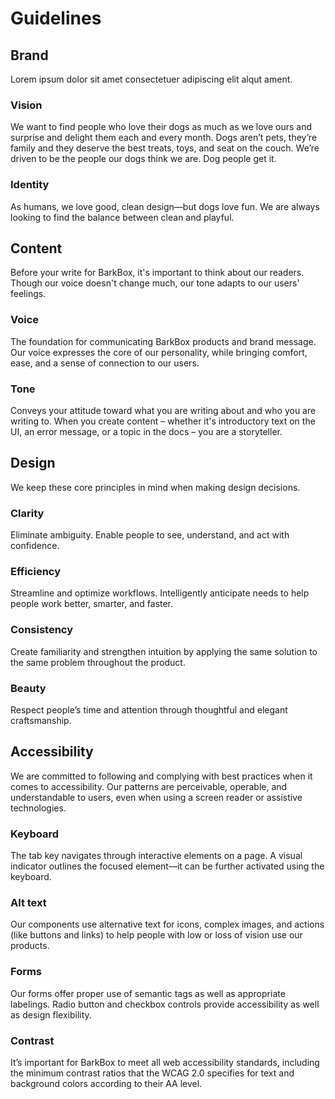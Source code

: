 # Guidelines
    
## Brand
Lorem ipsum dolor sit amet consectetuer adipiscing elit alqut ament.

### Vision
We want to find people who love their dogs as much as we love ours
and surprise and delight them each and every month. Dogs aren’t pets,
they’re family and they deserve the best treats, toys, and seat on the couch.
We’re driven to be the people our dogs think we are. Dog people get it.
      
### Identity
As humans, we love good, clean design—but dogs love fun.
We are always looking to find the balance between clean and playful.


## Content
Before your write for BarkBox, it's important to think about our readers.
Though our voice doesn't change much, our tone adapts to our users' feelings.

### Voice
The foundation for communicating BarkBox products and brand message.
Our voice expresses the core of our personality, while bringing comfort,
ease, and a sense of connection to our users.

### Tone
Conveys your attitude toward what you are writing about and who you
are writing to. When you create content – whether it's introductory
text on the UI, an error message, or a topic in the docs – you are a storyteller.


## Design
We keep these core principles in mind when making design decisions.

### Clarity
Eliminate ambiguity. Enable people to see, understand, and act with confidence.

### Efficiency
Streamline and optimize workflows.
Intelligently anticipate needs to help people work better, smarter, and faster.

### Consistency
Create familiarity and strengthen intuition by applying the same solution to the same problem throughout the product.

### Beauty
Respect people’s time and attention through thoughtful and elegant craftsmanship.


## Accessibility
We are committed to following and complying with best practices when it comes to accessibility.
Our patterns are perceivable, operable, and understandable to users, even when using a screen reader or assistive technologies.

### Keyboard
The tab key navigates through interactive elements on a page.
A visual indicator outlines the focused element—it can be further activated using the keyboard.

### Alt text
Our components use alternative text for icons, complex images,
and actions (like buttons and links) to help people with low or loss of vision use our products.

### Forms
Our forms offer proper use of semantic tags as well as appropriate labelings.
Radio button and checkbox controls provide accessibility as well as design flexibility.

### Contrast
It’s important for BarkBox to meet all web accessibility standards,
including the minimum contrast ratios that the WCAG 2.0 specifies
for text and background colors according to their AA level.